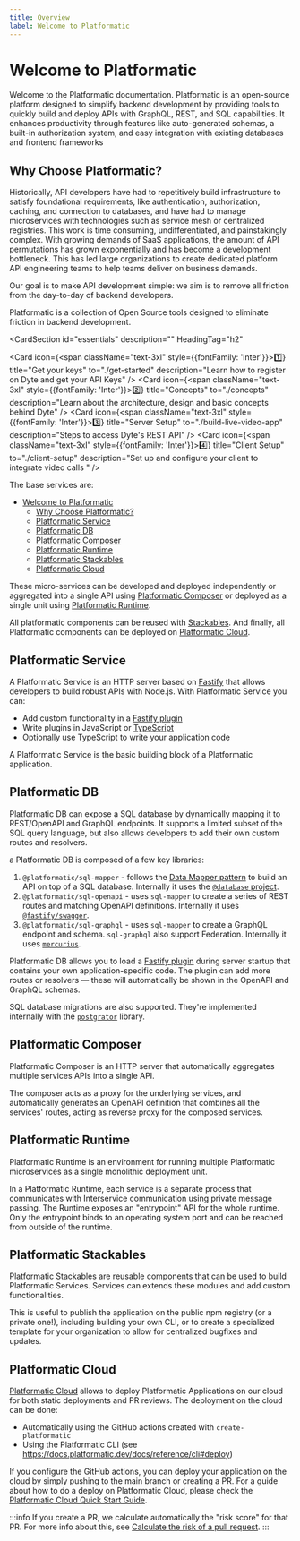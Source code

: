 ```yaml
---
title: Overview
label: Welcome to Platformatic
---
```


# Welcome to Platformatic

Welcome to the Platformatic documentation. Platformatic is an open-source platform designed to simplify backend development by providing tools to quickly build and deploy APIs with GraphQL, REST, and SQL capabilities. It enhances productivity through features like auto-generated schemas, a built-in authorization system, and easy integration with existing databases and frontend frameworks

## Why Choose Platformatic?

Historically, API developers have had to repetitively build infrastructure to satisfy foundational requirements, like authentication, authorization, caching, and connection to databases, and have had to manage microservices with technologies such as service mesh or centralized registries. This work is time consuming, undifferentiated, and painstakingly complex. With growing demands of SaaS applications, the amount of API permutations has grown exponentially and has become a development bottleneck. This has led large organizations to create dedicated platform API engineering teams to help teams deliver on business demands.

Our goal is to make API development simple: we aim is to remove all friction from the day-to-day of backend developers. 

Platformatic is a collection of Open Source tools designed to eliminate friction
in backend development. 

<CardSection
  id="essentials"
  description=""
  HeadingTag="h2"
>
  <Card
    icon={<span className="text-3xl" style={{fontFamily: 'Inter'}}>1️⃣</span>}
    title="Get your keys"
    to="./get-started"
    description="Learn how to register on Dyte and get your API Keys"
  />
  <Card
    icon={<span className="text-3xl" style={{fontFamily: 'Inter'}}>2️⃣</span>}
    title="Concepts"
    to="./concepts"
    description="Learn about the architecture, design and basic concepts behind Dyte"
  />
  <Card
    icon={<span className="text-3xl" style={{fontFamily: 'Inter'}}>3️⃣</span>}
    title="Server Setup"
    to="./build-live-video-app"
    description="Steps to access Dyte's REST API"
  />
  <Card
    icon={<span className="text-3xl" style={{fontFamily: 'Inter'}}>4️⃣</span>}
    title="Client Setup"
    to="./client-setup"
    description="Set up and configure your client to integrate video calls "
  />
</CardSection>

<head>
  <title>Overview Guide</title>
  <meta
    name="description"
    content="Get started with Dyte's video conferencing capabilities. Follow our guide for an introduction to video conferencing and its features."
  />
</head>







The base services are:
- [Welcome to Platformatic](#welcome-to-platformatic)
  - [Why Choose Platformatic?](#why-choose-platformatic)
  - [Platformatic Service](#platformatic-service)
  - [Platformatic DB](#platformatic-db)
  - [Platformatic Composer](#platformatic-composer)
  - [Platformatic Runtime](#platformatic-runtime)
  - [Platformatic Stackables](#platformatic-stackables)
  - [Platformatic Cloud](#platformatic-cloud)

These micro-services can be developed and deployed independently or aggregated into a single API using [Platformatic Composer](#platformatic-composer) or deployed as a single unit using [Platformatic Runtime](#platformatic-runtime).

All platformatic components can be reused with [Stackables](#platformatic-stackables).
And finally, all Platformatic components can be deployed on [Platformatic Cloud](#platformatic-cloud).


## Platformatic Service

A Platformatic Service is an HTTP server based on [Fastify](https://www.fastify.io/) that allows developers to build robust APIs with Node.js.
With Platformatic Service you can:
- Add custom functionality in a [Fastify plugin](https://fastify.dev/docs/latest/Reference/Plugins)
- Write plugins in JavaScript or [TypeScript](https://www.typescriptlang.org/)
- Optionally use TypeScript to write your application code

A Platformatic Service is the basic building block of a Platformatic application.


## Platformatic DB

Platformatic DB can expose a SQL database by dynamically mapping it to REST/OpenAPI
and GraphQL endpoints. It supports a limited subset of the SQL query language, but
also allows developers to add their own custom routes and resolvers.

<!-- ![Platformatic DB Architecture](./platformatic-db-architecture.png) -->
a
Platformatic DB is composed of a few key libraries:

1. `@platformatic/sql-mapper` - follows the [Data Mapper pattern](https://en.wikipedia.org/wiki/Data_mapper_pattern) to build an API on top of a SQL database.
   Internally it uses the [`@database` project](https://www.atdatabases.org/).
1. `@platformatic/sql-openapi` - uses `sql-mapper` to create a series of REST routes and matching OpenAPI definitions.
   Internally it uses [`@fastify/swagger`](https://github.com/fastify/fastify-swagger).
1. `@platformatic/sql-graphql` - uses `sql-mapper` to create a GraphQL endpoint and schema. `sql-graphql` also support Federation.
   Internally it uses [`mercurius`](https://github.com/mercurius-js/mercurius).

Platformatic DB allows you to load a [Fastify plugin](https://www.fastify.io/docs/latest/Reference/Plugins/) during server startup that contains your own application-specific code.
The plugin can add more routes or resolvers — these will automatically be shown in the OpenAPI and GraphQL schemas.

SQL database migrations are also supported. They're implemented internally with the [`postgrator`](https://www.npmjs.com/package/postgrator) library.


## Platformatic Composer

Platformatic Composer is an HTTP server that automatically aggregates multiple services APIs into a single API.

<!-- ![Platformatic Composer Architecture](./platformatic-composer-architecture.png) -->

The composer acts as a proxy for the underlying services, and automatically generates an OpenAPI definition that combines all the services' routes, acting as reverse proxy for the composed services. 

## Platformatic Runtime 

Platformatic Runtime is an environment for running multiple Platformatic microservices as a single monolithic deployment unit.

<!-- ![Platformatic Runtime Architecture](./platformatic-runtime-architecture.png) -->

In a Platformatic Runtime, each service is a separate process that communicates with Interservice communication using private message passing.
The Runtime exposes an "entrypoint" API for the whole runtime. Only the entrypoint binds to an operating system port and can be reached from outside of the runtime.

## Platformatic Stackables 

Platformatic Stackables are reusable components that can be used to build Platformatic Services. Services can extends these modules and add custom functionalities.

<!-- ![Platformatic Stackables](./platformatic-stackables-architecture.png) -->

This is useful to publish the application on the public npm registry (or a private one!), including building your own CLI, or to create a specialized template for your organization to allow for centralized bugfixes and updates.

## Platformatic Cloud 
[Platformatic Cloud](https://platformatic.cloud) allows to deploy Platformatic Applications on our cloud for both static deployments and PR reviews. 
The deployment on the cloud can be done:
- Automatically using the GitHub actions created with `create-platformatic` 
- Using the Platformatic CLI (see https://docs.platformatic.dev/docs/reference/cli#deploy)

If you configure the GitHub actions, you can deploy your application on the cloud by simply pushing to the main branch or creating a PR. For a guide about how to do a deploy on Platformatic Cloud, please check the [Platformatic Cloud Quick Start Guide](https://docs.platformatic.dev/docs/platformatic-cloud/quick-start-guide).


:::info
If you create a PR, we calculate automatically the "risk score" for that PR. For more info about this, 
see [Calculate the risk of a pull request](https://docs.platformatic.dev/docs/platformatic-cloud/quick-start-guide/#calculate-the-risk-of-a-pull-request).
:::



